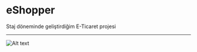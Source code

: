 # eShopper
Staj döneminde geliştirdiğim E-Ticaret projesi
<hr/>
<img src="/path/to/img.jpg" alt="Alt text" title="Optional title">
